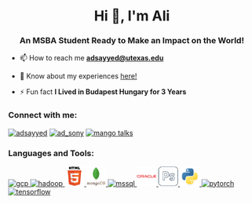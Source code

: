 <h1 align="center">Hi 👋, I'm Ali</h1>
<h3 align="center">An MSBA Student Ready to Make an Impact on the World!</h3>

- 📫 How to reach me **adsayyed@utexas.edu**

- 📄 Know about my experiences [here!](https://bit.ly/2MdbnGF)

- ⚡ Fun fact **I Lived in Budapest Hungary for 3 Years**

<h3 align="left">Connect with me:</h3>
<p align="left">
<a href="https://linkedin.com/in/adsayyed" target="blank"><img align="center" src="https://cdn.jsdelivr.net/npm/simple-icons@3.0.1/icons/linkedin.svg" alt="adsayyed" height="30" width="40" /></a>
<a href="https://instagram.com/ad_sony" target="blank"><img align="center" src="https://cdn.jsdelivr.net/npm/simple-icons@3.0.1/icons/instagram.svg" alt="ad_sony" height="30" width="40" /></a>
<a href="https://bit.do/MangoTalks" target="blank"><img align="center" src="https://cdn.jsdelivr.net/npm/simple-icons@3.0.1/icons/youtube.svg" alt="mango talks" height="30" width="40" /></a>
</p>

<h3 align="left">Languages and Tools:</h3>
<p align="left"> <a href="https://cloud.google.com" target="_blank"> <img src="https://www.vectorlogo.zone/logos/google_cloud/google_cloud-icon.svg" alt="gcp" width="40" height="40"/> </a> <a href="https://hadoop.apache.org/" target="_blank"> <img src="https://www.vectorlogo.zone/logos/apache_hadoop/apache_hadoop-icon.svg" alt="hadoop" width="40" height="40"/> </a> <a href="https://www.w3.org/html/" target="_blank"> <img src="https://raw.githubusercontent.com/devicons/devicon/master/icons/html5/html5-original-wordmark.svg" alt="html5" width="40" height="40"/> </a> <a href="https://www.mongodb.com/" target="_blank"> <img src="https://raw.githubusercontent.com/devicons/devicon/master/icons/mongodb/mongodb-original-wordmark.svg" alt="mongodb" width="40" height="40"/> </a> <a href="https://www.microsoft.com/en-us/sql-server" target="_blank"> <img src="https://cdn.worldvectorlogo.com/logos/microsoft-sql-server.svg" alt="mssql" width="40" height="40"/> </a> <a href="https://www.oracle.com/" target="_blank"> <img src="https://raw.githubusercontent.com/devicons/devicon/master/icons/oracle/oracle-original.svg" alt="oracle" width="40" height="40"/> </a> <a href="https://www.photoshop.com/en" target="_blank"> <img src="https://raw.githubusercontent.com/devicons/devicon/master/icons/photoshop/photoshop-line.svg" alt="photoshop" width="40" height="40"/> </a> <a href="https://www.python.org" target="_blank"> <img src="https://raw.githubusercontent.com/devicons/devicon/master/icons/python/python-original.svg" alt="python" width="40" height="40"/> </a> <a href="https://pytorch.org/" target="_blank"> <img src="https://www.vectorlogo.zone/logos/pytorch/pytorch-icon.svg" alt="pytorch" width="40" height="40"/> </a> <a href="https://www.tensorflow.org" target="_blank"> <img src="https://www.vectorlogo.zone/logos/tensorflow/tensorflow-icon.svg" alt="tensorflow" width="40" height="40"/> </a> </p>
